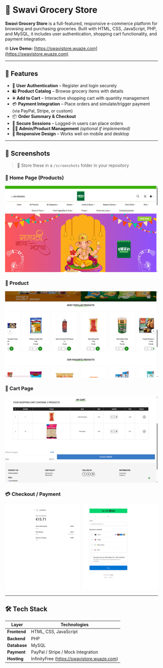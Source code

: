  # 🛒 Swavi Grocery Store

**Swavi Grocery Store** is a full-featured, responsive e-commerce platform for browsing and purchasing groceries. Built with HTML, CSS, JavaScript, PHP, and MySQL, it includes user authentication, shopping cart functionality, and payment integration.

🌐 **Live Demo:** [https://swavistore.wuaze.com](https://swavistore.wuaze.com)

---

## 🚀 Features

- 🧾 **User Authentication** – Register and login securely
- 🛍️ **Product Catalog** – Browse grocery items with details
- ➕ **Add to Cart** – Interactive shopping cart with quantity management
- 💳 **Payment Integration** – Place orders and simulate/trigger payment (via PayPal, Stripe, or custom)
- 📦 **Order Summary & Checkout**
- 🔐 **Secure Sessions** – Logged-in users can place orders
- 🧑‍💻 **Admin/Product Management** *(optional if implemented)*
- 📱 **Responsive Design** – Works well on mobile and desktop

---

## 📸 Screenshots

> 📁 Store these in a `/screenshots` folder in your repository
### 🏪 Home Page (Products)  
![Home](Images/Home.png)
 
### 📝 Product  
![Register](Images/Product.png)
 

### 🛒 Cart Page  
![Cart](Images/Cart.png)

### 💳 Checkout / Payment  
![Payment](Images/payment.png)

---

## 🛠️ Tech Stack

| Layer        | Technologies                        |
|--------------|-------------------------------------|
| **Frontend** | HTML, CSS, JavaScript               |
| **Backend**  | PHP                                 |
| **Database** | MySQL                               |
| **Payment**  | PayPal / Stripe / Mock Integration  |
| **Hosting**  | InfinityFree (https://swavistore.wuaze.com) |

 
